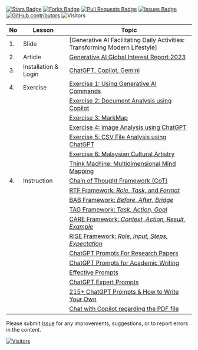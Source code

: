 <a href="https://github.com/michaeltlp/gen_ai/stargazers"><img src="https://img.shields.io/github/stars/michaeltlp/gen_ai" alt="Stars Badge"/></a>
<a href="https://github.com/michaeltlp/gen_ai/network/members"><img src="https://img.shields.io/github/forks/michaeltlp/gen_ai" alt="Forks Badge"/></a>
<a href="https://github.com/michaeltlp/gen_ai"><img src="https://img.shields.io/github/issues-pr/michaeltlp/gen_ai" alt="Pull Requests Badge"/></a>
<a href="https://github.com/michaeltlp/gen_ai/issues"><img src="https://img.shields.io/github/issues/michaeltlp/gen_ai" alt="Issues Badge"/></a>
<a href="https://github.com/michaeltlp/gen_ai/graphs/contributors"><img alt="GitHub contributors" src="https://img.shields.io/github/contributors/michaeltlp/gen_ai?color=2b9348"></a>
![Visitors](https://api.visitorbadge.io/api/visitors?path=https%3A%2F%2Fgithub.com%2Fmichaeltlp%2Fgen_ai&labelColor=%23d9e3f0&countColor=%23697689&style=flat)


| No | Lesson | Topic |
|----|--------|-------|
| 1. | Slide | [Generative AI Facilitating Daily Activities: Transforming Modern Lifestyle]|
| 2. | Article | [Generative AI Global Interest Report 2023](https://www.electronicshub.org/generative-ai-global-interest-report-2023/) |
| 3. | Installation & Login | [ChatGPT, Copilot, Gemini](material/installation.md) |
| 4. | Exercise | [Exercise 1: Using Generative AI Commands](material/function.md) |
|    |        | [Exercise 2: Document Analysis using Copilot](material/document_copilot.md) |
|    |        | [Exercise 3: MarkMap](/material/markmap.md) |
|    |        | [Exercise 4: Image Analysis using ChatGPT](../materials/untw/dokumen_untw.md) |
|    |        | [Exercise 5: CSV File Analysis using ChatGPT](../materials/untw/dokumen_chatgpt.md) |
|    |        | [Exercise 6: Malaysian Cultural Artistry](https://github.com/drshahizan/Generative-AI-Playground/blob/main/materials/drawing.md) |
|    |        | [Think Machine: Multidimensional Mind Mapping](https://thinkmachine.com/) |
| 4. | Instruction | [Chain of Thought Framework (CoT)](../materials/gen_frame/1cot.md) |
|    |             | [RTF Framework: _Role_, _Task_, and _Format_](../materials/gen_frame/2rtf.md) |
|    |             | [BAB Framework: _Before_, _After_, _Bridge_](../materials/gen_frame/3bab.md) |
|    |             | [TAG Framework: _Task, Action, Goal_](../materials/gen_frame/4tag.md) |
|    |             | [CARE Framework: _Context, Action, Result, Example_](../materials/gen_frame/5care.md) |
|    |             | [RISE Framework: _Role, Input, Steps, Expectation_](../materials/gen_frame/6rise.md) |
|    |             | [ChatGPT Prompts For Research Papers](https://github.com/drshahizan/Generative-AI-Playground/blob/main/materials/prompt_research.md) |
|    |             | [ChatGPT Prompts for Academic Writing](https://github.com/drshahizan/Generative-AI-Playground/blob/main/materials/prompt_academic.md) |
|    |             | [Effective Prompts](https://drshahizan.gitbook.io/copywriting-chatgpt/prompts/effective-prompts) |
|    |             | [ChatGPT Expert Prompts](https://github.com/drshahizan/Generative-AI-Playground/blob/main/materials/prompt.md) |
|    |             | [215+ ChatGPT Prompts & How to Write Your Own](https://writesonic.com/blog/chatgpt-prompts) |
|    |             | [Chat with Copilot regarding the PDF file](https://github.com/drshahizan/Generative-AI-Playground/blob/main/materials/copilot.md) |

Please submit [Issue](https://github.com/michaeltlp/gen_ai/issues) for any improvements, suggestions, or to report errors in the content.

[![Visitors](https://api.visitorbadge.io/api/visitors?path=https%3A%2F%2Fgithub.com%2Fmichaeltlp&countColor=%23263759)](https://visitorbadge.io/status?path=https%3A%2F%2Fgithub.com%2Fmichaeltlp)
